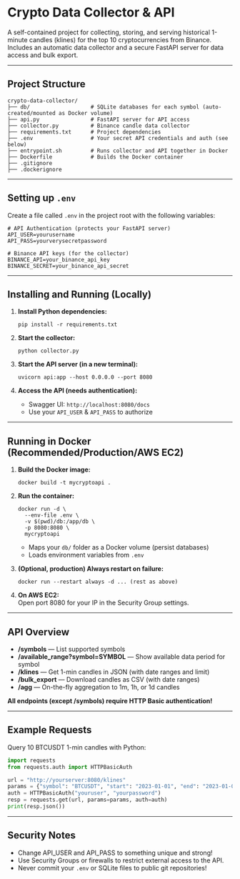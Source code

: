 # Crypto Data Collector & API

A self-contained project for collecting, storing, and serving historical 1-minute candles (klines) for the top 10 cryptocurrencies from Binance. Includes an automatic data collector and a secure FastAPI server for data access and bulk export.

---

## Project Structure

```
crypto-data-collector/
├── db/                   # SQLite databases for each symbol (auto-created/mounted as Docker volume)
├── api.py                # FastAPI server for API access
├── collector.py          # Binance candle data collector
├── requirements.txt      # Project dependencies
├── .env                  # Your secret API credentials and auth (see below)
├── entrypoint.sh         # Runs collector and API together in Docker
├── Dockerfile            # Builds the Docker container
├── .gitignore
├── .dockerignore
```

---

## Setting up `.env`

Create a file called `.env` in the project root with the following variables:

```
# API Authentication (protects your FastAPI server)
API_USER=yourusername
API_PASS=yourverysecretpassword

# Binance API keys (for the collector)
BINANCE_API=your_binance_api_key
BINANCE_SECRET=your_binance_api_secret
```

---

## Installing and Running (Locally)

1. **Install Python dependencies:**
   ```
   pip install -r requirements.txt
   ```

2. **Start the collector:**
   ```
   python collector.py
   ```

3. **Start the API server (in a new terminal):**
   ```
   uvicorn api:app --host 0.0.0.0 --port 8080
   ```

4. **Access the API (needs authentication):**
   - Swagger UI: `http://localhost:8080/docs`
   - Use your `API_USER` & `API_PASS` to authorize

---

## Running in Docker (Recommended/Production/AWS EC2)

1. **Build the Docker image:**
   ```
   docker build -t mycryptoapi .
   ```

2. **Run the container:**
   ```
   docker run -d \
     --env-file .env \
     -v $(pwd)/db:/app/db \
     -p 8080:8080 \
     mycryptoapi
   ```
   - Maps your `db/` folder as a Docker volume (persist databases)
   - Loads environment variables from `.env`

3. **(Optional, production) Always restart on failure:**
   ```
   docker run --restart always -d ... (rest as above)
   ```

4. **On AWS EC2:**  
   Open port 8080 for your IP in the Security Group settings.

---

## API Overview

- **/symbols** — List supported symbols
- **/available_range?symbol=SYMBOL** — Show available data period for symbol
- **/klines** — Get 1-min candles in JSON (with date ranges and limit)
- **/bulk_export** — Download candles as CSV (with date ranges)
- **/agg** — On-the-fly aggregation to 1m, 1h, or 1d candles

**All endpoints (except /symbols) require HTTP Basic authentication!**

---

## Example Requests

Query 10 BTCUSDT 1-min candles with Python:

```python
import requests
from requests.auth import HTTPBasicAuth

url = "http://yourserver:8080/klines"
params = {"symbol": "BTCUSDT", "start": "2023-01-01", "end": "2023-01-02", "limit": 10}
auth = HTTPBasicAuth("youruser", "yourpassword")
resp = requests.get(url, params=params, auth=auth)
print(resp.json())
```

---

## Security Notes

- Change API_USER and API_PASS to something unique and strong!
- Use Security Groups or firewalls to restrict external access to the API.
- Never commit your `.env` or SQLite files to public git repositories!
